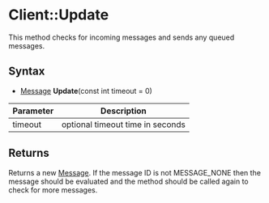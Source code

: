 # Client::Update

This method checks for incoming messages and sends any queued messages.

## Syntax

- [Message](Message.md) **Update**(const int timeout = 0)

| Parameter | Description |
|---|---|
| timeout | optional timeout time in seconds |

## Returns

Returns a new [Message](Message.md). If the message ID is not MESSAGE_NONE then the message should be evaluated and the method should be called again to check for more messages.
